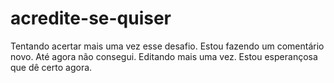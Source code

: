 # acredite-se-quiser
Tentando acertar mais uma vez esse desafio.
Estou fazendo um comentário novo.
Até agora não consegui.
Editando mais uma vez.
Estou esperançosa que dê certo agora.
